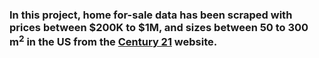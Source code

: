 ### In this project, home for-sale data has been scraped with prices between $200K to $1M, and sizes between 50 to 300 m<sup>2</sup> in the US from the <a href= "https://www.century21global.com">Century 21</a> website.

